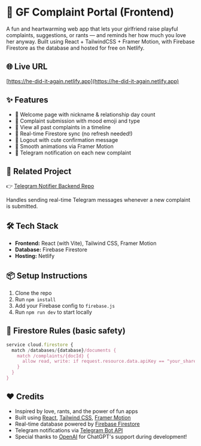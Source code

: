 # 💖 GF Complaint Portal (Frontend)

A fun and heartwarming web app that lets your girlfriend raise playful complaints, suggestions, or rants — and reminds her how much you love her anyway. Built using React + TailwindCSS + Framer Motion, with Firebase Firestore as the database and hosted for free on Netlify.

## 🌐 Live URL
[https://he-did-it-again.netlify.app](https://he-did-it-again.netlify.app)

## ✨ Features

- 💌 Welcome page with nickname & relationship day count
- 📝 Complaint submission with mood emoji and type
- 📜 View all past complaints in a timeline
- 🔄 Real-time Firestore sync (no refresh needed!)
- 🚪 Logout with cute confirmation message
- 🎨 Smooth animations via Framer Motion
- 📲 Telegram notification on each new complaint

## 🔗 Related Project

👉 [Telegram Notifier Backend Repo]((https://github.com/apgokul/gf-telegram-notifier))

Handles sending real-time Telegram messages whenever a new complaint is submitted.

## 🛠️ Tech Stack

- **Frontend:** React (with Vite), Tailwind CSS, Framer Motion
- **Database:** Firebase Firestore
- **Hosting:** Netlify

## 📦 Setup Instructions

1. Clone the repo
2. Run `npm install`
3. Add your Firebase config to `firebase.js`
4. Run `npm run dev` to start locally

## 🔐 Firestore Rules (basic safety)

```js
service cloud.firestore {
  match /databases/{database}/documents {
    match /complaints/{docId} {
      allow read, write: if request.resource.data.apiKey == "your_shared_secret";
    }
  }
}
```

## ❤️ Credits

- Inspired by love, rants, and the power of fun apps
- Built using [React](https://reactjs.org/), [Tailwind CSS](https://tailwindcss.com/), [Framer Motion](https://www.framer.com/motion/)
- Real-time database powered by [Firebase Firestore](https://firebase.google.com/)
- Telegram notifications via [Telegram Bot API](https://core.telegram.org/bots/api)
- Special thanks to [OpenAI](https://openai.com) for ChatGPT's support during development!
